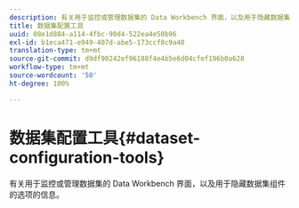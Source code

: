 ```yaml
---
description: 有关用于监控或管理数据集的 Data Workbench 界面，以及用于隐藏数据集组件的选项的信息。
title: 数据集配置工具
uuid: 08e1d884-a114-4fbc-90d4-522ea4e50b96
exl-id: b1eca471-e949-407d-abe5-173ccf8c9a40
translation-type: tm+mt
source-git-commit: d9df90242ef96188f4e4b5e6d04cfef196b0a628
workflow-type: tm+mt
source-wordcount: '50'
ht-degree: 100%

---
```


# 数据集配置工具{#dataset-configuration-tools}

有关用于监控或管理数据集的 Data Workbench 界面，以及用于隐藏数据集组件的选项的信息。
